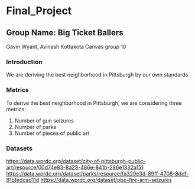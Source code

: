 # Final_Project

## Group Name: Big Ticket Ballers
Gavin Wyant, Avinash Kottakota
Canvas group 10

### Introduction
We are deriving the best neighborhood in Pittsburgh by our own standards 

### Metrics
To derive the best neighborhood in Pittsburgh, we are considering three metrics:
  1) Number of gun seizures
  2) Number of parks
  3) Number of pieces of public art

### Datasets
https://data.wprdc.org/dataset/city-of-pittsburgh-public-art/resource/00d74e83-8a23-486e-841b-286e1332a151
https://data.wprdc.org/dataset/parks/resource/fa329e3d-89ff-4708-8ddf-81bfedcad11d
https://data.wprdc.org/dataset/pbp-fire-arm-seizures

